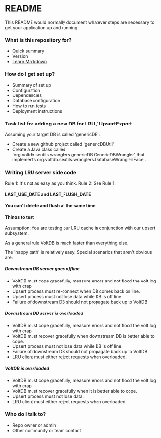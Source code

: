 # README #

This README would normally document whatever steps are necessary to get your application up and running.

### What is this repository for? ###

* Quick summary
* Version
* [Learn Markdown](https://bitbucket.org/tutorials/markdowndemo)

### How do I get set up? ###

* Summary of set up
* Configuration
* Dependencies
* Database configuration
* How to run tests
* Deployment instructions


### Task list for adding a new DB for LRU / UpsertExport ###

Assuming your target DB is called 'genericDB':

* Create a new github project called 'genericDBUtil' 
* Create a Java class called 'org.voltdb.seutils.wranglers.genericDB.GenericDBWrangler' that implements org.voltdb.seutils.wranglers.DatabaseWranglerIFace .




### Writing LRU server side code ###

Rule 1: It's not as easy as you think.
Rule 2: See Rule 1.

#### LAST_USE_DATE and LAST_FLUSH_DATE ####

#### You can't delete and flush at the same time ####


#### Things to test ####

Assumption: You are testing our LRU cache in conjunction with our upsert subsystem.

As a general rule VoltDB is much faster than everything else.  

The 'happy path' is relatively easy. Special scenarios that aren't obvious are:

##### Downstream DB server goes offline #####

* VoltDB must cope gracefully, measure errors and not flood the volt.log with crap.
* Upsert process must re-connect when DB comes back on line.
* Upsert process must not lose data while DB is off line.
* Failure of downstream DB should not propagate back up to VoltDB

##### Downstream DB server is overloaded #####

* VoltDB must cope gracefully, measure errors and not flood the volt.log with crap.
* VoltDB must recover gracefully when downstream DB is better able to cope.
* Upsert process must not lose data while DB is off line.
* Failure of downstream DB should not propagate back up to VoltDB
* LRU client must either reject requests when overloaded.

##### VoltDB is overloaded #####

* VoltDB must cope gracefully, measure errors and not flood the volt.log with crap.
* VoltDB must recover gracefully when it is better able to cope.
* Upsert process must not lose data.
* LRU client must either reject requests when overloaded.

### Who do I talk to? ###

* Repo owner or admin
* Other community or team contact